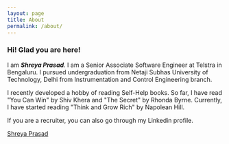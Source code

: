 ```yaml
---
layout: page
title: About
permalink: /about/
---
```


### Hi! Glad you are here!  
  
I am ***Shreya Prasad***. I am a Senior Associate Software Engineer at Telstra in Bengaluru.
I pursued undergraduation from Netaji Subhas University of Technology, Delhi from Instrumentation and Control Engineering branch.



I recently developed a hobby of reading Self-Help books. So far, I have read "You Can Win" by Shiv Khera and "The Secret" by Rhonda Byrne. Currently, I have started reading "Think and Grow Rich" by Napolean Hill.

If you are a recruiter, you can also go through my Linkedin profile.

<html>
<body>
<div class="LI-profile-badge"  data-version="v1" data-size="medium" data-locale="en_US" data-type="vertical" data-theme="light" data-vanity="shreyateeza"><a class="LI-simple-link" href='https://in.linkedin.com/in/shreyateeza?trk=profile-badge'>Shreya Prasad</a></div>
<script type="text/javascript" src="https://platform.linkedin.com/badges/js/profile.js" async defer></script>
</body>
</html>